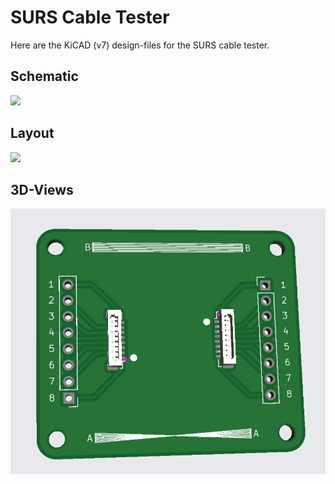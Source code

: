 SURS Cable Tester
=================

Here are the KiCAD (v7) design-files for the SURS cable tester.

Schematic
---------

![](schematic.png)


Layout
------

![](pcb-layout.png)


3D-Views
--------

![](pcb-3D-top.png)

